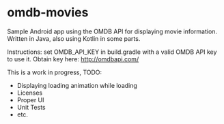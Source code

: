 # omdb-movies
Sample Android app using the OMDB API for displaying movie information.
Written in Java, also using Kotlin in some parts.

Instructions: set OMDB_API_KEY in build.gradle with a valid OMDB API key to use it. Obtain key here: http://omdbapi.com/

This is a work in progress, TODO:
- Displaying loading animation while loading
- Licenses
- Proper UI
- Unit Tests
- etc.